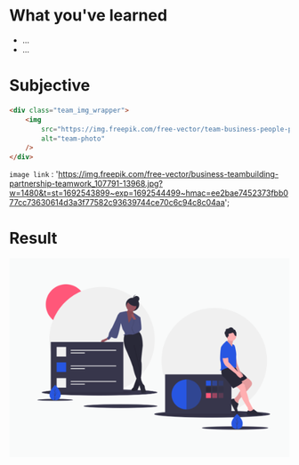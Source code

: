 # What you've learned

-   ...
-   ...

# Subjective

```html
<div class="team_img_wrapper">
    <img
        src="https://img.freepik.com/free-vector/team-business-people-putting-hands-up-together_74855-19906.jpg?w=1380&amp;t=st=1692544217~exp=1692544817~hmac=6253a9b25f1f86e30715b25c4b736446b802dc9bd3c4990c9ffa640f327f1f04"
        alt="team-photo"
    />
</div>
```

`image link` : 'https://img.freepik.com/free-vector/business-teambuilding-partnership-teamwork_107791-13968.jpg?w=1480&t=st=1692543899~exp=1692544499~hmac=ee2bae7452373fbb077cc73630614d3a3f77582c93639744ce70c6c94c8c04aa';

# Result

![preview](./image.png)
